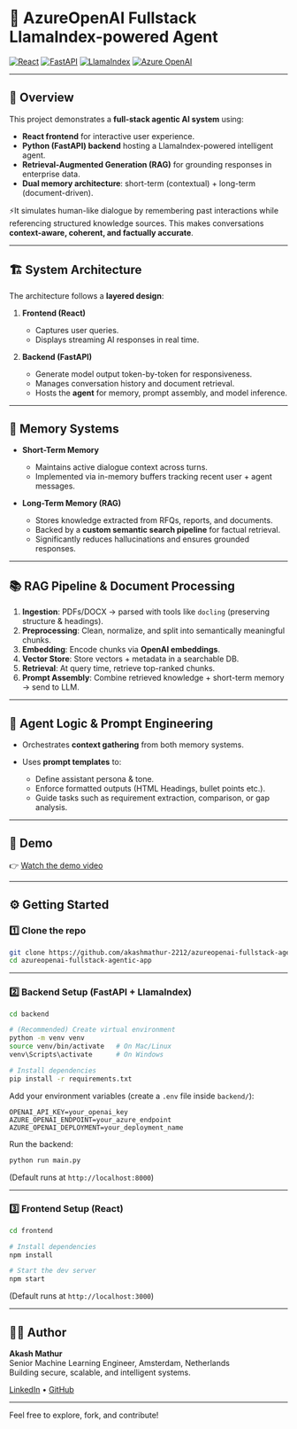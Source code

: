 # 🚀 AzureOpenAI Fullstack LlamaIndex-powered Agent

[![React](https://img.shields.io/badge/frontend-React-61DAFB?logo=react\&logoColor=white)](#)
[![FastAPI](https://img.shields.io/badge/backend-FastAPI-009688?logo=fastapi\&logoColor=white)](#)
[![LlamaIndex](https://img.shields.io/badge/RAG-LlamaIndex-6C5CE7)](#)
[![Azure OpenAI](https://img.shields.io/badge/LLM-Azure%20OpenAI-0078D4?logo=microsoftazure\&logoColor=white)](#)

---

## 📖 Overview

This project demonstrates a **full-stack agentic AI system** using:

* **React frontend** for interactive user experience.
* **Python (FastAPI) backend** hosting a LlamaIndex-powered intelligent agent.
* **Retrieval-Augmented Generation (RAG)** for grounding responses in enterprise data.
* **Dual memory architecture**: short-term (contextual) + long-term (document-driven).

⚡It simulates human-like dialogue by remembering past interactions while referencing structured knowledge sources. This makes conversations **context-aware, coherent, and factually accurate**.

---

## 🏗️ System Architecture

The architecture follows a **layered design**:

1. **Frontend (React)**

   * Captures user queries.
   * Displays streaming AI responses in real time.

2. **Backend (FastAPI)**

   * Generate model output token-by-token for responsiveness.
   * Manages conversation history and document retrieval.
   * Hosts the **agent** for memory, prompt assembly, and model inference.

---

## 🧠 Memory Systems

* **Short-Term Memory**

  * Maintains active dialogue context across turns.
  * Implemented via in-memory buffers tracking recent user + agent messages.

* **Long-Term Memory (RAG)**

  * Stores knowledge extracted from RFQs, reports, and documents.
  * Backed by a **custom semantic search pipeline** for factual retrieval.
  * Significantly reduces hallucinations and ensures grounded responses.

---

## 📚 RAG Pipeline & Document Processing

1. **Ingestion**: PDFs/DOCX → parsed with tools like `docling` (preserving structure & headings).
2. **Preprocessing**: Clean, normalize, and split into semantically meaningful chunks.
3. **Embedding**: Encode chunks via **OpenAI embeddings**.
4. **Vector Store**: Store vectors + metadata in a searchable DB.
5. **Retrieval**: At query time, retrieve top-ranked chunks.
6. **Prompt Assembly**: Combine retrieved knowledge + short-term memory → send to LLM.

---

## 🤖 Agent Logic & Prompt Engineering

* Orchestrates **context gathering** from both memory systems.
* Uses **prompt templates** to:

  * Define assistant persona & tone.
  * Enforce formatted outputs (HTML Headings, bullet points etc.).
  * Guide tasks such as requirement extraction, comparison, or gap analysis.

---

## 🎥 Demo

👉 [Watch the demo video](https://github.com/user-attachments/assets/27760040-4424-4adb-93c1-9c4da8bc89d4)

---

## ⚙️ Getting Started

### 1️⃣ Clone the repo

```bash
git clone https://github.com/akashmathur-2212/azureopenai-fullstack-agentic-app.git
cd azureopenai-fullstack-agentic-app
```

---

### 2️⃣ Backend Setup (FastAPI + LlamaIndex)

```bash
cd backend

# (Recommended) Create virtual environment
python -m venv venv
source venv/bin/activate   # On Mac/Linux
venv\Scripts\activate      # On Windows

# Install dependencies
pip install -r requirements.txt
```

Add your environment variables (create a `.env` file inside `backend/`):

```
OPENAI_API_KEY=your_openai_key
AZURE_OPENAI_ENDPOINT=your_azure_endpoint
AZURE_OPENAI_DEPLOYMENT=your_deployment_name
```

Run the backend:

```bash
python run main.py
```

(Default runs at `http://localhost:8000`)

---

### 3️⃣ Frontend Setup (React)

```bash
cd frontend

# Install dependencies
npm install

# Start the dev server
npm start
```

(Default runs at `http://localhost:3000`)

---

## 👨‍💻 Author

**Akash Mathur**  
Senior Machine Learning Engineer, Amsterdam, Netherlands  
Building secure, scalable, and intelligent systems.

[LinkedIn](https://www.linkedin.com/in/akashmathur22/) • [GitHub](https://github.com/akashmathur-2212)

---

Feel free to explore, fork, and contribute!